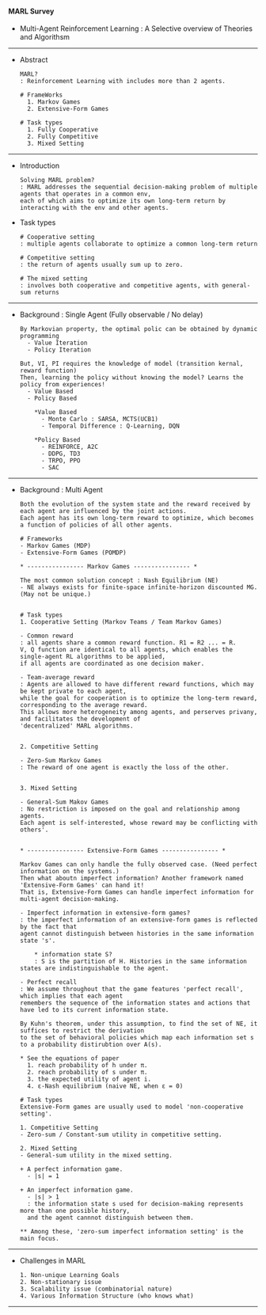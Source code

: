 #### MARL Survey

- Multi-Agent Reinforcement Learning : A Selective overview of Theories and Algorithsm

---
- Abstract

      MARL?
      : Reinforcement Learning with includes more than 2 agents.
      
      # FrameWorks
        1. Markov Games
        2. Extensive-Form Games
    
      # Task types
        1. Fully Cooperative
        2. Fully Competitive
        3. Mixed Setting 
 
---

- Introduction
  
      Solving MARL problem?
      : MARL addresses the sequential decision-making problem of multiple agents that operates in a common env,
      each of which aims to optimize its own long-term return by interacting with the env and other agents.


- Task types

      # Cooperative setting 
      : multiple agents collaborate to optimize a common long-term return
      
      # Competitive setting
      : the return of agents usually sum up to zero.
      
      # The mixed setting
      : involves both cooperative and competitive agents, with general-sum returns 

---

- Background : Single Agent (Fully observable / No delay) 

      By Markovian property, the optimal polic can be obtained by dynamic programming 
        - Value Iteration
        - Policy Iteration
          
      But, VI, PI requires the knowledge of model (transition kernal, reward function)
      Then, learning the policy without knowing the model? Learns the policy from experiences!
        - Value Based  
        - Policy Based 

          *Value Based  
            - Monte Carlo : SARSA, MCTS(UCB1)   
            - Temporal Difference : Q-Learning, DQN 
    
          *Policy Based
            - REINFORCE, A2C
            - DDPG, TD3
            - TRPO, PPO 
            - SAC 

---

- Background : Multi Agent
      
      Both the evolution of the system state and the reward received by each agent are influenced by the joint actions.
      Each agent has its own long-term reward to optimize, which becomes a function of policies of all other agents.

      # Frameworks
      - Markov Games (MDP)
      - Extensive-Form Games (POMDP)
    
      * ---------------- Markov Games ---------------- *  

      The most common solution concept : Nash Equilibrium (NE)
      - NE always exists for finite-space infinite-horizon discounted MG. (May not be unique.)
      

      # Task types
      1. Cooperative Setting (Markov Teams / Team Markov Games)

      - Common reward  
      : all agents share a common reward function. R1 = R2 ... = R.
      V, Q function are identical to all agents, which enables the single-agent RL algorithms to be applied, 
      if all agents are coordinated as one decision maker.

      - Team-average reward 
      : Agents are allowed to have different reward functions, which may be kept private to each agent, 
      while the goal for cooperation is to optimize the long-term reward, corresponding to the average reward.
      This allows more heterogeneity among agents, and perserves privany, and facilitates the development of 
      'decentralized' MARL algorithms.


      2. Competitive Setting 

      - Zero-Sum Markov Games 
      : The reward of one agent is exactly the loss of the other. 


      3. Mixed Setting 

      - General-Sum Makov Games
      : No restriction is imposed on the goal and relationship among agents.
      Each agent is self-interested, whose reward may be conflicting with others'.
        

      * ---------------- Extensive-Form Games ---------------- *

      Markov Games can only handle the fully observed case. (Need perfect information on the systems.)      
      Then what aboutn imperfect information? Another framework named 'Extensive-Form Games' can hand it!
      That is, Extensive-Form Games can handle imperfect information for multi-agent decision-making.

      - Imperfect information in extensive-form games? 
      : the imperfect information of an extensive-form games is reflected by the fact that
      agent cannot distinguish between histories in the same information state 's'. 

          * information state S?
          : S is the partition of H. Histories in the same information states are indistinguishable to the agent. 
      
      - Perfect recall
      : We assume throughout that the game features 'perfect recall', which implies that each agent
      remembers the sequence of the information states and actions that have led to its current information state.

      By Kuhn's theorem, under this assumption, to find the set of NE, it suffices to restrict the derivation 
      to the set of behavioral policies which map each information set s to a probability distirubtion over A(s).  

      * See the equations of paper  
        1. reach probability of h under π.
        2. reach probability of s under π.
        3. the expected utility of agent i.
        4. ε-Nash equilibrium (naive NE, when ε = 0)

      # Task types
      Extensive-Form games are usually used to model 'non-cooperative setting'.
    
      1. Competitive Setting
      - Zero-sum / Constant-sum utility in competitive setting.

      2. Mixed Setting
      - General-sum utility in the mixed setting. 

      + A perfect information game. 
        - |s| = 1
      
      + An imperfect information game.
        - |s| > 1
        : the information state s used for decision-making represents more than one possible history,
        and the agent cannnot distinguish between them.

      ** Among these, 'zero-sum imperfect information setting' is the main focus.
    

---

- Challenges in MARL
    
      1. Non-unique Learning Goals
      2. Non-stationary issue
      3. Scalability issue (combinatorial nature)
      4. Various Information Structure (who knows what)

---
  



